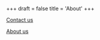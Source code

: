 +++
draft = false
title = 'About'
+++

[Contact us](mailto:tibetdiaries@gmail.com)

[About us](../pdf/about.pdf)